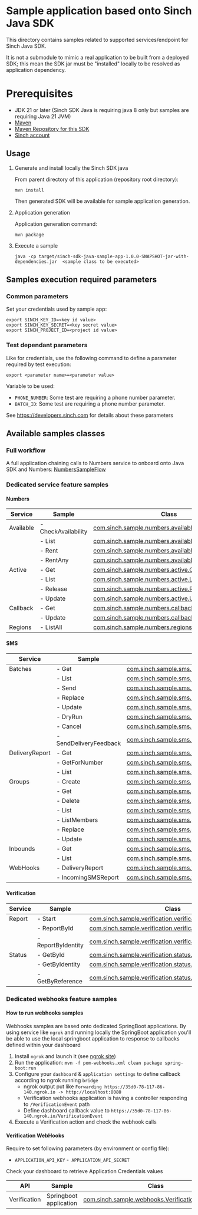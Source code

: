 # Sample application based onto Sinch Java SDK

This directory contains samples related to supported services/endpoint for Sinch Java SDK.

It is not a submodule to mimic a real application to be built from a deployed SDK; this mean the SDK jar must be "installed" locally to be resolved as application dependency. 

# Prerequisites

- JDK 21 or later (Sinch SDK Java is requiring java 8 only but samples are requiring Java 21 JVM)
- [Maven](https://maven.apache.org/)
- [Maven Repository for this SDK](https://central.sonatype.com/artifact/com.sinch.sdk/sinch-sdk-java)
- [Sinch account](https://dashboard.sinch.com)

## Usage

1. Generate and install locally the Sinch SDK java

    From parent directory of this application (repository root directory):
    ```
    mvn install 
    ```
   Then generated SDK will be available for sample application generation.
2. Application generation

   Application generation command:
   ```
   mvn package
   ```
3. Execute a sample
    ```
    java -cp target/sinch-sdk-java-sample-app-1.0.0-SNAPSHOT-jar-with-dependencies.jar  <sample class to be executed>
    ```

## Samples execution required parameters
### Common parameters
Set your credentials used by sample app:
```
export SINCH_KEY_ID=<key id value>
export SINCH_KEY_SECRET=<key secret value>
export SINCH_PROJECT_ID=<project id value>
```

### Test dependant parameters

Like for credentials, use the following command to define a parameter required by test execution:

   ```
   export <parameter name>=<parameter value>
   ```

Variable to be used:
- `PHONE_NUMBER`: Some test are requiring a phone number parameter.
- `BATCH_ID`: Some test are requiring a phone number parameter.

See https://developers.sinch.com for details about these parameters

## Available samples classes

### Full workflow
A full application chaining calls to Numbers service to onboard onto Java SDK and Numbers: [NumbersSampleFlow](src/main/java/com/sinch/sample/numbers/NumbersSampleFlow.java)

### Dedicated service feature samples

#### Numbers

| Service   | Sample              | Class                                                                                                                           |
|-----------|---------------------|---------------------------------------------------------------------------------------------------------------------------------|
| Available | - CheckAvailability | [com.sinch.sample.numbers.available.CheckAvailability](src/main/java/com/sinch/sample/numbers/available/CheckAvailability.java) | Require `PHONE_NUMBER` parameter                  |
|           | - List              | [com.sinch.sample.numbers.available.List](src/main/java/com/sinch/sample/numbers/available/List.java)                           |                                                   |
|           | - Rent              | [com.sinch.sample.numbers.available.Rent](src/main/java/com/sinch/sample/numbers/available/Rent.java)                           | Require `PHONE_NUMBER` parameter                  |
|           | - RentAny           | [com.sinch.sample.numbers.available.RentAny](src/main/java/com/sinch/sample/numbers/available/RentAny.java)                     |                                                   |
| Active    | - Get               | [com.sinch.sample.numbers.active.Get](src/main/java/com/sinch/sample/numbers/active/Get.java)                                   | Require `PHONE_NUMBER` parameter                  |
|           | - List              | [com.sinch.sample.numbers.active.List](src/main/java/com/sinch/sample/numbers/active/List.java)                                 |                                                   |
|           | - Release           | [com.sinch.sample.numbers.active.Release](src/main/java/com/sinch/sample/numbers/active/Release.java)                           | Require `PHONE_NUMBER` parameter                  |
|           | - Update            | [com.sinch.sample.numbers.active.Update](src/main/java/com/sinch/sample/numbers/active/Update.java)                             | Require `PHONE_NUMBER` parameter                  |
| Callback  | - Get               | [com.sinch.sample.numbers.callback.Get](src/main/java/com/sinch/sample/numbers/callback/Get.java)                               |                                                   |
|           | - Update            | [com.sinch.sample.numbers.callback.Update](src/main/java/com/sinch/sample/numbers/callback/Get.java)                            |                                                   |
| Regions   | - ListAll           | [com.sinch.sample.numbers.regions.List](src/main/java/com/sinch/sample/numbers/regions/List.java)                               |                                                   |

#### SMS

| Service        | Sample                 | Class                                                                                                                                                 |
|----------------|------------------------|-------------------------------------------------------------------------------------------------------------------------------------------------------|
| Batches        | - Get                  | [com.sinch.sample.sms.batches.Get](src/main/java/com/sinch/sample/sms/batches/Get.java)                                                               | Require `BATCH_ID` parameter                      |
|                | - List                 | [com.sinch.sample.sms.batches.List](src/main/java/com/sinch/sample/sms/batches/List.java)                                                             |                                                   |
|                | - Send                 | [com.sinch.sample.sms.batches.Send](src/main/java/com/sinch/sample/sms/batches/Send.java)                                                             |                                                   |
|                | - Replace              | [com.sinch.sample.sms.batches.Replace](src/main/java/com/sinch/sample/sms/batches/Replace.java)                                                       | Require `BATCH_ID` parameter                      |
|                | - Update               | [com.sinch.sample.sms.batches.Update](src/main/java/com/sinch/sample/sms/batches/Update.java)                                                         | Require `BATCH_ID` parameter                      |
|                | - DryRun               | [com.sinch.sample.sms.batches.DryRun](src/main/java/com/sinch/sample/sms/batches/dryRun.java)                                                         |                                                   |
|                | - Cancel               | [com.sinch.sample.sms.batches.Cancel](src/main/java/com/sinch/sample/sms/batches/Cancel.java)                                                         | Require `BATCH_ID` parameter                      |
|                | - SendDeliveryFeedback | [com.sinch.sample.sms.batches.SendDeliveryFeedback](src/main/java/com/sinch/sample/sms/batches/SendDeliveryFeedback.java)                             | Require `BATCH_ID` parameter                      |
| DeliveryReport | - Get                  | [com.sinch.sample.sms.deliveryReports.Get](src/main/java/com/sinch/sample/sms/deliveryReports/Get.java)                                               | Require `BATCH_ID` parameter                      |
|                | - GetForNumber         | [com.sinch.sample.sms.deliveryReports.GetForNumber](src/main/java/com/sinch/sample/sms/deliveryReports/GetForNumber.java)                             | Require `BATCH_ID` and  `PHONE_NUMBER` parameters |
|                | - List                 | [com.sinch.sample.sms.deliveryReports.List](src/main/java/com/sinch/sample/sms/deliveryReports/List.java)                                             |                                                   |
| Groups         | - Create               | [com.sinch.sample.sms.groups.Create](src/main/java/com/sinch/sample/sms/groups/Create.java)                                                           |                                                   |
|                | - Get                  | [com.sinch.sample.sms.groups.Get](src/main/java/com/sinch/sample/sms/groups/Get.java)                                                                 |                                                   |
|                | - Delete               | [com.sinch.sample.sms.groups.Delete](src/main/java/com/sinch/sample/sms/groups/Delete.java)                                                           |                                                   |
|                | - List                 | [com.sinch.sample.sms.groups.List](src/main/java/com/sinch/sample/sms/groups/List.java)                                                               |                                                   |
|                | - ListMembers          | [com.sinch.sample.sms.groups.ListMembers](src/main/java/com/sinch/sample/sms/groups/ListMembers.java)                                                 |                                                   |
|                | - Replace              | [com.sinch.sample.sms.groups.Replace](src/main/java/com/sinch/sample/sms/groups/Replace.java)                                                         |                                                   |
|                | - Update               | [com.sinch.sample.sms.groups.Update](src/main/java/com/sinch/sample/sms/groups/Update.java)                                                           |                                                   |
| Inbounds       | - Get                  | [com.sinch.sample.sms.inbounds.Get](src/main/java/com/sinch/sample/sms/inbounds/Get.java)                                                             |                                                   |
|                | - List                 | [com.sinch.sample.sms.inbounds.List](src/main/java/com/sinch/sample/sms/inbounds/List.java)                                                           |                                                   |
| WebHooks       | - DeliveryReport       | [com.sinch.sample.sms.webhooks.DeliveryReport](src/main/java/com/sinch/sample/sms/webhooks/DeliveryReport.java)                                       |                                                   |
|                | - IncomingSMSReport    | [com.sinch.sample.sms.webhooks.IncomingSMS](src/main/java/com/sinch/sample/sms/webhooks/IncomingSMS.java)                                             |                                                   |

#### Verification

| Service | Sample             | Class                                                                                                                                           |
|---------|--------------------|-------------------------------------------------------------------------------------------------------------------------------------------------|
| Report  | - Start            | [com.sinch.sample.verification.verifications.Start](src/main/java/com/sinch/sample/verification/verifications/Start.java)                       |                     |
|         | - ReportById       | [com.sinch.sample.verification.verifications.ReportById](src/main/java/com/sinch/sample/verification/verifications/ReportById.java)             |                     |
|         | - ReportByIdentity | [com.sinch.sample.verification.verifications.ReportByIdentity](src/main/java/com/sinch/sample/verification/verifications/ReportByIdentity.java) |                     |
| Status  | - GetById          | [com.sinch.sample.verification.status.GetById](src/main/java/com/sinch/sample/verification/status/GetById.java)                                 |                     |
|         | - GetByIdentity    | [com.sinch.sample.verification.status.GetByIdentity](src/main/java/com/sinch/sample/verification/status/GetByIdentity.java)                     |                     |
|         | - GetByReference   | [com.sinch.sample.verification.status.GetByReference](src/main/java/com/sinch/sample/verification/status/GetByReference.java)                   |                     |

### Dedicated webhooks feature samples
#### How to run webhooks samples
Webhooks samples are based onto dedicated SpringBoot applications.
By using service like `ngrok` and running locally the SpringBoot application you'll be able to use the local springboot application to response to callbacks defined within your dashboard
1. Install `ngrok` and launch it (see [ngrok site](https://ngrok.com/docs))
2. Run the application: `mvn -f pom-webhooks.xml clean package spring-boot:run`   
3. Configure your `dashboard` & `application settings` to define callback according to ngrok running `bridge`
   - ngrok output put like `Forwarding https://35d0-78-117-86-140.ngrok.io -> http://localhost:8080`
   - Verification webhooks application is having a controller responding to `/VerificationEvent` path
   - Define dashboard callback value to `https://35d0-78-117-86-140.ngrok.io/VerificationEvent`
4. Execute a Verification action and check the webhook calls

#### Verification WebHooks
Require to set following parameters (by environment or config file):
- `APPLICATION_API_KEY`
-` APPLICATION_API_SECRET`

Check your dashboard to retrieve Application Credentials values

| API          | Sample                 | Class                                                                                                                     | Notes |
|--------------|------------------------|---------------------------------------------------------------------------------------------------------------------------|-------|
| Verification | Springboot application | [com.sinch.sample.webhooks.VerificationApplication](src/main/java/com/sinch/sample/webhooks/VerificationApplication.java) |       |
